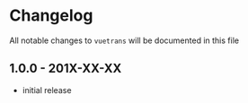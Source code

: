 # Changelog

All notable changes to `vuetrans` will be documented in this file

## 1.0.0 - 201X-XX-XX

- initial release
